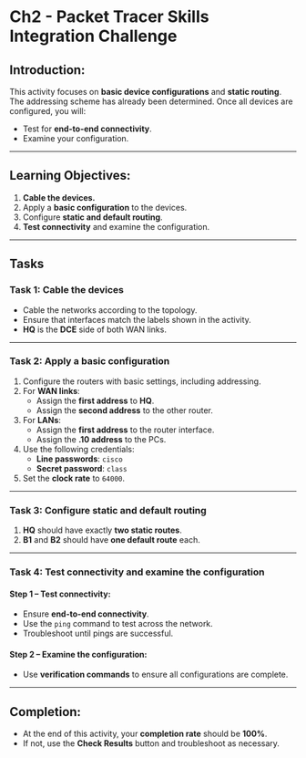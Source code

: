 # Ch2 - Packet Tracer Skills Integration Challenge


## Introduction:
This activity focuses on **basic device configurations** and **static routing**. The addressing scheme has already been determined. Once all devices are configured, you will:
- Test for **end-to-end connectivity**.
- Examine your configuration.

---

## Learning Objectives:
1. **Cable the devices.**
2. Apply a **basic configuration** to the devices.
3. Configure **static and default routing**.
4. **Test connectivity** and examine the configuration.

---

## Tasks

### **Task 1: Cable the devices**
- Cable the networks according to the topology.
- Ensure that interfaces match the labels shown in the activity.
- **HQ** is the **DCE** side of both WAN links.

---

### **Task 2: Apply a basic configuration**
1. Configure the routers with basic settings, including addressing.
2. For **WAN links**:
   - Assign the **first address** to **HQ**.
   - Assign the **second address** to the other router.
3. For **LANs**:
   - Assign the **first address** to the router interface.
   - Assign the **.10 address** to the PCs.
4. Use the following credentials:
   - **Line passwords**: `cisco`
   - **Secret password**: `class`
5. Set the **clock rate** to `64000`.

---

### **Task 3: Configure static and default routing**
1. **HQ** should have exactly **two static routes**.
2. **B1** and **B2** should have **one default route** each.

---

### **Task 4: Test connectivity and examine the configuration**

#### Step 1 – Test connectivity:
- Ensure **end-to-end connectivity**.
- Use the `ping` command to test across the network.
- Troubleshoot until pings are successful.

#### Step 2 – Examine the configuration:
- Use **verification commands** to ensure all configurations are complete.

---

## Completion:
- At the end of this activity, your **completion rate** should be **100%**.
- If not, use the **Check Results** button and troubleshoot as necessary.
